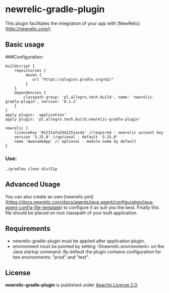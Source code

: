 newrelic-gradle-plugin
====

This plugin facilitates the integration of your app with [NewRelic] (http://newrelic.com/).

## Basic usage

###Configuration:

```
buildscript {
    repositories {
         maven {
            url "https://plugins.gradle.org/m2/"
         }
    }
    dependencies {
        classpath group: 'pl.allegro.tech.build', name: 'newrelic-gradle-plugin', version: '0.1.2'
    }
}
apply plugin: 'application'
apply plugin: 'pl.allegro.tech.build.newrelic-gradle-plugin'

newrelic {
    licenseKey '#1231afa2441251asda' //required - newrelic account key
    version '3.25.0' //optional - default '3.25.0'
    name 'AwesomeApp' // optional - module name by default
}
```

### Use:
```
./gradlew clean distZip
```

## Advanced Usage
You can also create an own [newrelic.yml] (https://docs.newrelic.com/docs/agents/java-agent/configuration/java-agent-config-file-template) to configure it as suit you the best.
Finally this file should be placed on root classpath of your built application.

## Requirements
* newrelic-gradle-plugin must be applied after application plugin.
* environment must be pointed by setting -Dnewrelic.environment= on the Java startup command. By default the plugin contains configuration for two environments: "prod" and "test".

## License

**newrelic-gradle-plugin** is published under [Apache License 2.0](http://www.apache.org/licenses/LICENSE-2.0).

